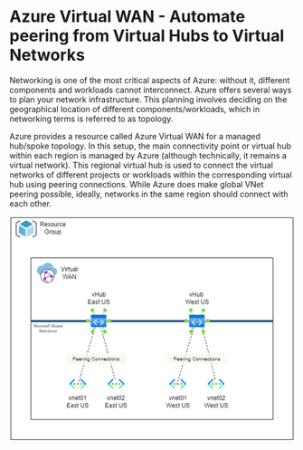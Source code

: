 # Azure Virtual WAN - Automate peering from Virtual Hubs to Virtual Networks

Networking is one of the most critical aspects of Azure: without it, different components and workloads cannot interconnect. Azure offers several ways to plan your network infrastructure. This planning involves deciding on the geographical location of different components/workloads, which in networking terms is referred to as topology.

Azure provides a resource called Azure Virtual WAN for a managed hub/spoke topology. In this setup, the main connectivity point or virtual hub within each region is managed by Azure (although technically, it remains a virtual network). This regional virtual hub is used to connect the virtual networks of different projects or workloads within the corresponding virtual hub using peering connections. While Azure does make global VNet peering possible, ideally, networks in the same region should connect with each other.

![Virtual Hub to Virtual Network](/media/vhub-regional-peering.drawio.png)
